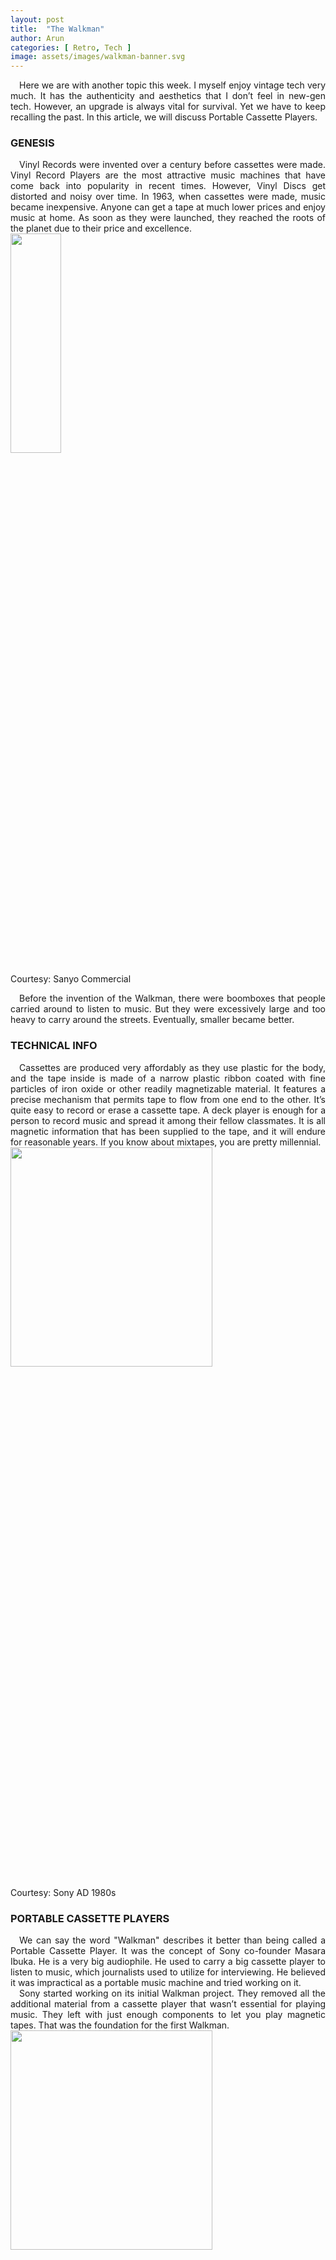 ```yaml
---
layout: post
title:  "The Walkman"
author: Arun
categories: [ Retro, Tech ]
image: assets/images/walkman-banner.svg
---
```


<div style="text-align: justify;">
    &emsp;Here we are with another topic this week. I myself enjoy vintage tech very much. It has the authenticity and aesthetics that I don’t feel in new-gen tech. However, an upgrade is always vital for survival. Yet we have to keep recalling the past. In this article, we will discuss Portable Cassette Players.
</div>

### GENESIS

<div style="text-align: justify;">
    &emsp;Vinyl Records were invented over a century before cassettes were made. Vinyl Record Players are the most attractive music machines that have come back into popularity in recent times. However, Vinyl Discs get distorted and noisy over time. In 1963, when cassettes were made, music became inexpensive. Anyone can get a tape at much lower prices and enjoy music at home. As soon as they were launched, they reached the roots of the planet due to their price and excellence.
</div>

<div class="d-flex flex-column align-items-center">
    <img src="{{ site.baseurl }}/assets/images/boombox-commercial.jpg"  width="40%" height="30%">
    <p class="align-self-center">Courtesy: Sanyo Commercial</p>
</div>

<div style="text-align: justify;">
    &emsp;Before the invention of the Walkman, there were boomboxes that people carried around to listen to music. But they were excessively large and too heavy to carry around the streets. Eventually, smaller became better.
</div>

### TECHNICAL INFO

<div style="text-align: justify;">
    &emsp;Cassettes are produced very affordably as they use plastic for the body, and the tape inside is made of a narrow plastic ribbon coated with fine particles of iron oxide or other readily magnetizable material. It features a precise mechanism that permits tape to flow from one end to the other. It’s quite easy to record or erase a cassette tape. A deck player is enough for a person to record music and spread it among their fellow classmates. It is all magnetic information that has been supplied to the tape, and it will endure for reasonable years. If you know about mixtapes, you are pretty millennial.
</div>

<div class="d-flex flex-column align-items-center">
    <img src="{{ site.baseurl }}/assets/images/sony.gif"  width="80%" height="30%">
    <p class="align-self-center">Courtesy: Sony AD 1980s</p>
</div>

### PORTABLE CASSETTE PLAYERS

<div style="text-align: justify;">
    &emsp;We can say the word "Walkman" describes it better than being called a Portable Cassette Player. It was the concept of Sony co-founder Masara Ibuka. He is a very big audiophile. He used to carry a big cassette player to listen to music, which journalists used to utilize for interviewing. He believed it was impractical as a portable music machine and tried working on it.
</div>

<div style="text-align: justify;">
    &emsp;Sony started working on its initial Walkman project. They removed all the additional material from a cassette player that wasn’t essential for playing music. They left with just enough components to let you play magnetic tapes. That was the foundation for the first Walkman.
</div>


<div class="d-flex flex-column align-items-center">
    <img src="{{ site.baseurl }}/assets/images/stranger-things.gif"  width="80%" height="30%">
    <p class="align-self-center">Courtesy: Stranger Things</p>
</div>

<div style="text-align: justify;">
    &emsp;After the invention of the Walkman, various firms brought their own versions of the Walkman. It has become a part of their existence, just as a smartphone is today. A Walkman has revolutionized the way people stroll in the streets or travel to locations with music along with them. All it needs are batteries and headphones. The cassettes are fairly economical, as we discussed previously. Music has spread throughout the world. Other than Sony, many companies also had the best cassette players. <b>Aiwa</b>, <b>Philips</b>, <b>Panasonic</b>, etc., made the best portable cassette players in the era.
</div>

<div style="text-align: justify;">
    &emsp;The Walkman's drop started when Compact Discs were introduced. They are more reliable and offer the best quality of production at that time. Even right now, CDs are being used in a wide range of countries. Sony shut down its production of the Walkman completely in 2010. Today, a Walkman with good play condition sells for at least $100 at numerous platforms like <b>eBay</b>, <b>Retrospekt</b>, etc. 
</div>

<div class="d-flex flex-column align-items-center">
    <img src="{{ site.baseurl }}/assets/images/starlord.gif"  width="80%" height="30%">
    <p class="align-self-center">Courtesy: Guardians of the Galaxy (2015)</p>
</div>

<div style="text-align: justify;">
    &emsp;Even though this is not the era of analog music, the Walkman is still seen in pop culture. Pop artists like Charlie Puth, Adele, Billie Eilish, etc. still produce their music in analog forms like Vinyl Records, Cassette tapes, and CDs. 
</div>

<div class="d-flex flex-column align-items-center">
    <img src="{{ site.baseurl }}/assets/images/charlie-puth.png"  width="50%" height="30%">
    <p class="align-self-center">Courtesy: Charlie Puth</p>
</div>

<div style="text-align: justify;">
    &emsp;Enthusiasts like me still yearn for retro collections such as the Walkman, Nintendo, vintage clothing, etc. They bring greater value with time as they are a part of our past. I guess I gave you enough information concerning the Walkman. Please offer your feedback and let us discuss it more in the comments as well. Peace.
</div>


